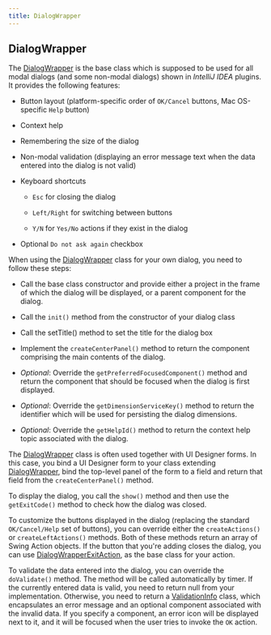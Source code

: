 ```yaml
---
title: DialogWrapper
---
```



## DialogWrapper

The
[DialogWrapper](https://upsource.jetbrains.com/idea-community/file/1731d054af4ca27aa827c03929e27eeb0e6a8366/platform/platform-api/src/com/intellij/openapi/ui/DialogWrapper.java)
is the base class which is supposed to be used for all modal dialogs (and some non-modal dialogs) shown in *IntelliJ IDEA* plugins.
It provides the following features:

*  Button layout (platform-specific order of `OK/Cancel` buttons, Mac OS-specific `Help` button)

*  Context help

*  Remembering the size of the dialog

*  Non-modal validation (displaying an error message text when the data entered into the dialog is not valid)

*  Keyboard shortcuts

    *  `Esc` for closing the dialog

    *   `Left/Right` for switching between buttons

    *   `Y/N` for `Yes/No` actions if they exist in the dialog

*  Optional `Do not ask again` checkbox


When using the
[DialogWrapper](https://upsource.jetbrains.com/idea-community/file/1731d054af4ca27aa827c03929e27eeb0e6a8366/platform/platform-api/src/com/intellij/openapi/ui/DialogWrapper.java)
class for your own dialog, you need to follow these steps:

*  Call the base class constructor and provide either a project in the frame of which the dialog will be displayed, or a parent component for the dialog.

*  Call the `init()` method from the constructor of your dialog class

*  Call the setTitle() method to set the title for the dialog box

*  Implement the `createCenterPanel()` method to return the component comprising the main contents of the dialog.

*  *Optional*: Override the `getPreferredFocusedComponent()` method and return the component that should be focused when the dialog is first displayed.

*  *Optional*: Override the `getDimensionServiceKey()` method to return the identifier which will be used for persisting the dialog dimensions.

*  *Optional*: Override the `getHelpId()` method to return the context help topic associated with the dialog.

The
[DialogWrapper](https://upsource.jetbrains.com/idea-community/file/1731d054af4ca27aa827c03929e27eeb0e6a8366/platform/platform-api/src/com/intellij/openapi/ui/DialogWrapper.java)
class is often used together with UI Designer forms.
In this case, you bind a UI Designer form to your class extending
[DialogWrapper](https://upsource.jetbrains.com/idea-community/file/1731d054af4ca27aa827c03929e27eeb0e6a8366/platform/platform-api/src/com/intellij/openapi/ui/DialogWrapper.java),
bind the top-level panel of the form to a field and return that field from the `createCenterPanel()` method.

To display the dialog, you call the `show()` method and then use the `getExitCode()` method to check how the dialog was closed.

To customize the buttons displayed in the dialog (replacing the standard `OK/Cancel/Help` set of buttons), you can override either the `createActions()` or `createLeftActions()` methods.
Both of these methods return an array of Swing Action objects.
If the button that you're adding closes the dialog, you can use
[DialogWrapperExitAction](https://upsource.jetbrains.com/idea-community/file/1731d054af4ca27aa827c03929e27eeb0e6a8366/platform/platform-api/src/com/intellij/openapi/ui/DialogWrapper.java),
as the base class for your action.

To validate the data entered into the dialog, you can override the `doValidate()` method.
The method will be called automatically by timer.
If the currently entered data is valid, you need to return null from your implementation.
Otherwise, you need to return a
[ValidationInfo](https://upsource.jetbrains.com/idea-community/file/1731d054af4ca27aa827c03929e27eeb0e6a8366/platform/platform-api/src/com/intellij/openapi/ui/ValidationInfo.java)
class, which encapsulates an error message and an optional component associated with the invalid data.
If you specify a component, an error icon will be displayed next to it, and it will be focused when the user tries to invoke the `OK` action.

